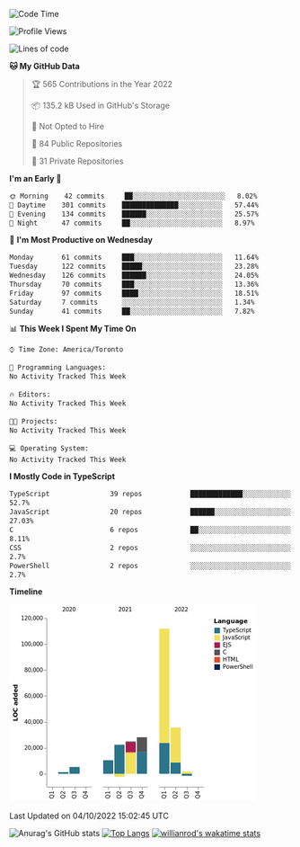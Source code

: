<!--START_SECTION:waka-->
![Code Time](http://img.shields.io/badge/Code%20Time-289%20hrs%2051%20mins-blue)

![Profile Views](http://img.shields.io/badge/Profile%20Views-0-blue)

![Lines of code](https://img.shields.io/badge/From%20Hello%20World%20I%27ve%20Written-238%20Thousand%20lines%20of%20code-blue)

**🐱 My GitHub Data** 

> 🏆 565 Contributions in the Year 2022
 > 
> 📦 135.2 kB Used in GitHub's Storage 
 > 
> 🚫 Not Opted to Hire
 > 
> 📜 84 Public Repositories 
 > 
> 🔑 31 Private Repositories  
 > 
**I'm an Early 🐤** 

```text
🌞 Morning    42 commits     ██░░░░░░░░░░░░░░░░░░░░░░░   8.02% 
🌆 Daytime    301 commits    ██████████████░░░░░░░░░░░   57.44% 
🌃 Evening    134 commits    ██████░░░░░░░░░░░░░░░░░░░   25.57% 
🌙 Night      47 commits     ██░░░░░░░░░░░░░░░░░░░░░░░   8.97%

```
📅 **I'm Most Productive on Wednesday** 

```text
Monday       61 commits     ███░░░░░░░░░░░░░░░░░░░░░░   11.64% 
Tuesday      122 commits    █████░░░░░░░░░░░░░░░░░░░░   23.28% 
Wednesday    126 commits    ██████░░░░░░░░░░░░░░░░░░░   24.05% 
Thursday     70 commits     ███░░░░░░░░░░░░░░░░░░░░░░   13.36% 
Friday       97 commits     ████░░░░░░░░░░░░░░░░░░░░░   18.51% 
Saturday     7 commits      ░░░░░░░░░░░░░░░░░░░░░░░░░   1.34% 
Sunday       41 commits     ██░░░░░░░░░░░░░░░░░░░░░░░   7.82%

```


📊 **This Week I Spent My Time On** 

```text
⌚︎ Time Zone: America/Toronto

💬 Programming Languages: 
No Activity Tracked This Week

🔥 Editors: 
No Activity Tracked This Week

🐱‍💻 Projects: 
No Activity Tracked This Week

💻 Operating System: 
No Activity Tracked This Week

```

**I Mostly Code in TypeScript** 

```text
TypeScript               39 repos            █████████████░░░░░░░░░░░░   52.7% 
JavaScript               20 repos            ██████░░░░░░░░░░░░░░░░░░░   27.03% 
C                        6 repos             ██░░░░░░░░░░░░░░░░░░░░░░░   8.11% 
CSS                      2 repos             ░░░░░░░░░░░░░░░░░░░░░░░░░   2.7% 
PowerShell               2 repos             ░░░░░░░░░░░░░░░░░░░░░░░░░   2.7%

```


**Timeline**

![Chart not found](https://raw.githubusercontent.com/wise-introvert/wise-introvert/master/charts/bar_graph.png) 


 Last Updated on 04/10/2022 15:02:45 UTC
<!--END_SECTION:waka-->

![Anurag's GitHub stats](https://github-readme-stats.vercel.app/api?username=wise-introvert&count_private=true&show_icons=true)
[![Top Langs](https://github-readme-stats.vercel.app/api/top-langs/?username=wise-introvert&langs_count=10)](https://github.com/anuraghazra/github-readme-stats)
[![willianrod's wakatime stats](https://github-readme-stats.vercel.app/api/wakatime?username=wiseintrovert)](https://github.com/anuraghazra/github-readme-stats)
